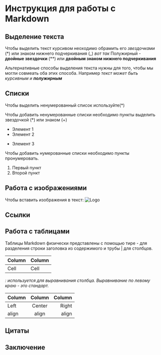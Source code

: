 # Инструкция для работы с Markdown

## Выделение текста

Чтобы выделить текст курсивом неоходимо обрамить его *звездочками* (*) или знаком нижнего подчеркивания (_) _вот так_
Полужирный - **двойные звездочки** (**) или __двойным знаком нижнего подчеркивания__

Альтернативные способы выделения текста нужны для того, чтобы мы могли совмеать оба этих способа.
Например _текст может быть курсивным и **полужирным**_

## Списки
Чтобы выделить ненумерованный список используйте(*)

Чтобы добавить ненумерованные списки необходимо пункты выделить звездочкой (*) или знаком (+)
* Элемент 1
* Элемент 2
+ Элемент 3

Чтобы добавить нумерованные списки необходимо пункты пронумеровать.
1. Первый пункт
2. Второй пункт

## Работа с изображениями
Чтобы вставить изображения в текст:
![Logo](2color-lightbg%402x.png)

## Ссылки

## Работа с таблицами

Таблицы Markdown физически представлены с помощью тире - для разделения строки заголовка из содержимого и трубы | для столбцов.

Column | Column
------ | ------
Cell   | Cell  

*: используется для выравнивания столбца. Выравнивание по левому краю - это стандарт.*

Column | Column | Column
:----- | :----: | -----:
Left   | Center | Right
align  | align  | align

## Цитаты

## Заключение